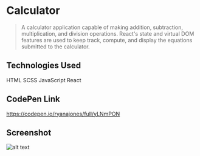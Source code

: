 # Calculator

> A calculator application capable of making addition, subtraction, multiplication, and division operations. React's state and virtual DOM features are used to keep track, compute, and display the equations submitted to the calculator. 

## Technologies Used

HTML SCSS JavaScript React

## CodePen Link

https://codepen.io/ryanajones/full/yLNmPON

## Screenshot

![alt text](https://i.imgur.com/sd7ojFq.png)
